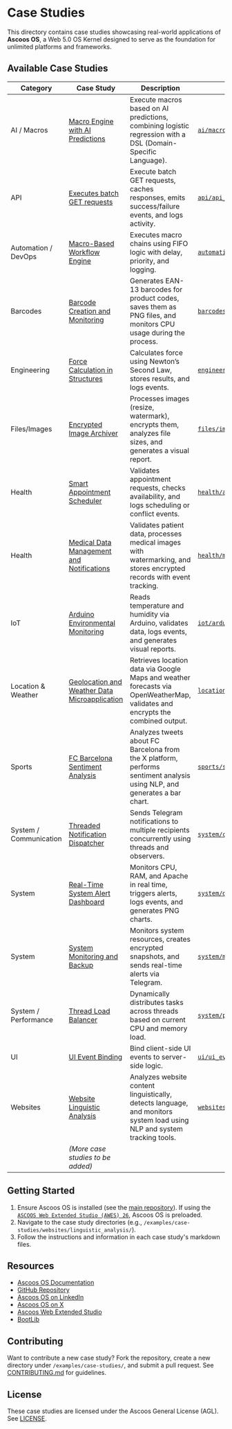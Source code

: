# Case Studies

This directory contains case studies showcasing real-world applications of **Ascoos OS**, a Web 5.0 OS Kernel designed to serve as the foundation for unlimited platforms and frameworks.

## Available Case Studies
| Category | Case Study | Description | Directory |
|----------|------------|-------------|-----------|
| AI / Macros | [Macro Engine with AI Predictions](./ai/macro_decision_engine/macro_decision_engine.md) | Execute macros based on AI predictions, combining logistic regression with a DSL (Domain-Specific Language). | [`ai/macro_decision_engine`](./ai/macro_decision_engine/) |
| API | [Executes batch GET requests](./api/api_batch_orchestrator/api_batch_orchestrator.md) | Execute batch GET requests, caches responses, emits success/failure events, and logs activity. | [`api/api_batch_orchestrator`](./api/api_batch_orchestrator/) |
| Automation / DevOps | [Macro-Based Workflow Engine](./automation/macros/macro_workflow_engine.md) | Executes macro chains using FIFO logic with delay, priority, and logging. | [`automation/macros`](./automation/macros/) |
| Barcodes | [Barcode Creation and Monitoring](./barcodes/creation/barcode_creation.md) | Generates EAN-13 barcodes for product codes, saves them as PNG files, and monitors CPU usage during the process. | [`barcodes/creation`](./barcodes/creation/) |
| Engineering | [Force Calculation in Structures](./engineering/forces/engineering_forces.md) | Calculates force using Newton’s Second Law, stores results, and logs events. | [`engineering/forces`](./engineering/forces/) |
| Files/Images | [Encrypted Image Archiver](./files/images/encrypted_image_archiver.md) | Processes images (resize, watermark), encrypts them, analyzes file sizes, and generates a visual report. | [`files/images`](./files/images/) |
| Health | [Smart Appointment Scheduler](./health/appointments/appointment_scheduler.md) | Validates appointment requests, checks availability, and logs scheduling or conflict events. | [`health/appointments`](./health/appointments/) |
| Health | [Medical Data Management and Notifications](./health/medical/medical_data_management.md) | Validates patient data, processes medical images with watermarking, and stores encrypted records with event tracking. | [`health/medical`](./health/medical/) |
| IoT | [Arduino Environmental Monitoring](./iot/arduino/arduino_monitoring.md) | Reads temperature and humidity via Arduino, validates data, logs events, and generates visual reports. | [`iot/arduino`](./iot/arduino/) |
| Location & Weather | [Geolocation and Weather Data Microapplication](./location/weather/microapp_geo_weather.md) | Retrieves location data via Google Maps and weather forecasts via OpenWeatherMap, validates and encrypts the combined output. | [`location/weather`](./location/weather/) |
| Sports | [FC Barcelona Sentiment Analysis](./sports/sentiment_analysis/fcbarcelona_sentiment_analysis.md) | Analyzes tweets about FC Barcelona from the X platform, performs sentiment analysis using NLP, and generates a bar chart. | [`sports/sentiment_analysis`](./sports/sentiment_analysis/) |
| System / Communication | [Threaded Notification Dispatcher](./system/communication/threaded_notification_dispatcher.md) | Sends Telegram notifications to multiple recipients concurrently using threads and observers. | [`system/communication`](./system/communication/) |
| System | [Real-Time System Alert Dashboard](./system/dashboard/system_alert_dashboard.md) | Monitors CPU, RAM, and Apache in real time, triggers alerts, logs events, and generates PNG charts. | [`system/dashboard`](./system/dashboard/) |
| System | [System Monitoring and Backup](./system/monitoring/system_monitoring_backup.md) | Monitors system resources, creates encrypted snapshots, and sends real-time alerts via Telegram. | [`system/monitoring`](./system/monitoring/) |
| System / Performance | [Thread Load Balancer](./system/performance/thread_load_balancer.md) | Dynamically distributes tasks across threads based on current CPU and memory load. | [`system/performance`](./system/performance/) |
| UI | [UI Event Binding](./ui/ui_event_binding/ui_event_binding.md) | Bind client-side UI events to server-side logic. | [`ui/ui_event_binding`](./ui/ui_event_binding/) |
| Websites | [Website Linguistic Analysis](./websites/linguistic_analysis/website_linguistic_analysis.md) | Analyzes website content linguistically, detects language, and monitors system load using NLP and system tracking tools. | [`websites/linguistic_analysis`](./websites/linguistic_analysis/) |
| | *(More case studies to be added)* | | |

## Getting Started
1. Ensure Ascoos OS is installed (see the [main repository](https://github.com/ascoos/os)). If using the [`ASCOOS Web Extended Studio (AWES) 26`](https://awes.ascoos.com), Ascoos OS is preloaded.
2. Navigate to the case study directories (e.g., `/examples/case-studies/websites/linguistic_analysis/`).
3. Follow the instructions and information in each case study's markdown files.

## Resources
- [Ascoos OS Documentation](/docs/)
- [GitHub Repository](https://github.com/ascoos/os)
- [Ascoos OS on LinkedIn](https://www.linkedin.com/in/ascoos)
- [Ascoos OS on X](https://www.x.com/ascoos)
- [Ascoos Web Extended Studio](https://awes.ascoos.com)
- [BootLib](https://github.com/ascoos/bootlib)

## Contributing
Want to contribute a new case study? Fork the repository, create a new directory under `/examples/case-studies/`, and submit a pull request. See [CONTRIBUTING.md](/CONTRIBUTING.md) for guidelines.

## License
These case studies are licensed under the Ascoos General License (AGL). See [LICENSE](/LICENSE.md).

